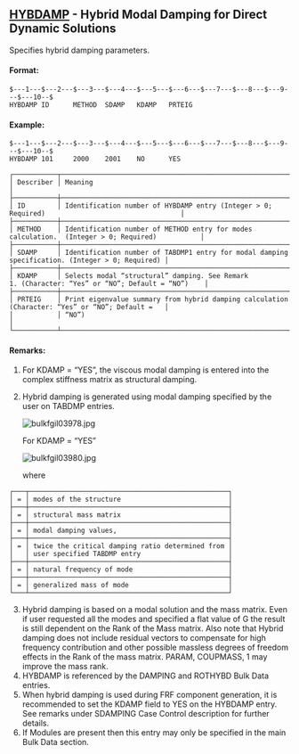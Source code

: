 ## [HYBDAMP](https://nexus.hexagon.com/documentationcenter/bundle/MSC_Nastran_2022.4/page/Nastran_Combined_Book/qrg/bulkfgil/TOC.HYBDAMP.xhtml) - Hybrid Modal Damping for Direct Dynamic Solutions

Specifies hybrid damping parameters.

#### Format:

```nastran
$---1---$---2---$---3---$---4---$---5---$---6---$---7---$---8---$---9---$---10--$
HYBDAMP ID      METHOD  SDAMP   KDAMP   PRTEIG                                  
```

#### Example:

```nastran
$---1---$---2---$---3---$---4---$---5---$---6---$---7---$---8---$---9---$---10--$
HYBDAMP 101     2000    2001    NO      YES                                     
```

```text
┌───────────┬─────────────────────────────────────────────────────────────────────────────────────────────────┐
│ Describer │ Meaning                                                                                         │
├───────────┼─────────────────────────────────────────────────────────────────────────────────────────────────┤
│ ID        │ Identification number of HYBDAMP entry (Integer > 0; Required)                                  │
├───────────┼─────────────────────────────────────────────────────────────────────────────────────────────────┤
│ METHOD    │ Identification number of METHOD entry for modes calculation.  (Integer > 0; Required)           │
├───────────┼─────────────────────────────────────────────────────────────────────────────────────────────────┤
│ SDAMP     │ Identification number of TABDMP1 entry for modal damping specification. (Integer > 0; Required) │
├───────────┼─────────────────────────────────────────────────────────────────────────────────────────────────┤
│ KDAMP     │ Selects modal “structural” damping. See Remark 1. (Character: “Yes” or “NO”; Default = “NO”)    │
├───────────┼─────────────────────────────────────────────────────────────────────────────────────────────────┤
│ PRTEIG    │ Print eigenvalue summary from hybrid damping calculation (Character: “Yes” or “NO”; Default =   │
│           │ “NO”)                                                                                           │
└───────────┴─────────────────────────────────────────────────────────────────────────────────────────────────┘
```

#### Remarks:

1. For KDAMP = “YES”, the viscous modal damping is entered into the complex stiffness matrix as structural damping.
2. Hybrid damping is generated using modal damping specified by the user on TABDMP entries.

     ![bulkfgil03978.jpg](https://help-be.hexagonmi.com/bundle/MSC_Nastran_2022.4/page/Nastran_Combined_Book/qrg/bulkfgil/../../../assets/bulkfgil03978.jpg?_LANG=enus)  

     For KDAMP = “YES”

     ![bulkfgil03980.jpg](https://help-be.hexagonmi.com/bundle/MSC_Nastran_2022.4/page/Nastran_Combined_Book/qrg/bulkfgil/../../../assets/bulkfgil03980.jpg?_LANG=enus)  

     where

```text
┌───┬──────────────────────────────────────────────────┐
│ = │ modes of the structure                           │
├───┼──────────────────────────────────────────────────┤
│ = │ structural mass matrix                           │
├───┼──────────────────────────────────────────────────┤
│ = │ modal damping values,                            │
├───┼──────────────────────────────────────────────────┤
│ = │ twice the critical damping ratio determined from │
│   │ user specified TABDMP entry                      │
├───┼──────────────────────────────────────────────────┤
│ = │ natural frequency of mode                        │
├───┼──────────────────────────────────────────────────┤
│ = │ generalized mass of mode                         │
└───┴──────────────────────────────────────────────────┘
```

3. Hybrid damping is based on a modal solution and the mass matrix. Even if user requested all the modes and specified a flat value of G the result is still dependent on the Rank of the Mass matrix. Also note that Hybrid damping does not include residual vectors to compensate for high frequency contribution and other possible massless degrees of freedom effects in the Rank of the mass matrix. PARAM, COUPMASS, 1 may improve the mass rank.
4. HYBDAMP is referenced by the DAMPING and ROTHYBD Bulk Data entries.
5. When hybrid damping is used during FRF component generation, it is recommended to set the KDAMP field to YES on the HYBDAMP entry. See remarks under SDAMPING Case Control description for further details.
6. If Modules are present then this entry may only be specified in the main Bulk Data section.
